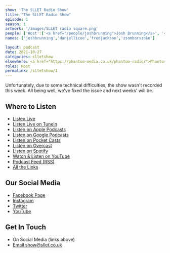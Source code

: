 ```yaml
---
show: 'The SLLET Radio Show'
title: "The SLLET Radio Show"
episode: 1
season: 1
artwork: '/images/SLLET radio square.png'
people: ['Host':['<a href="/people/joshbrunning">Josh Brunning</a>', '<a href="/people/danjellicoe">Dan Jellicoe</a>'], 'Guests': ['<a href="/people/fredjackson">Fred Jackson</a>', '<a href="/people/zsomborszoke">Zsombor Szőke</a>']]
names: ['joshbrunning','danjellicoe','fredjackson','zsomborszoke']

layout: podcast
date: 2021-10-27
categories: slletshow
elsewhere: <a href="https://phantom-media.co.uk/phantom-radio/">Phantom Media</a>
roles: Host
permalink: /slletshow/1
---
```


Unfortunately, due to some technical difficulties, the show wasn't recorded this week. All being well, we've fixed the issue and next weeks' will be. 

## Where to Listen
* [Listen Live](https://phantom-media.co.uk/phantom-radio/)
* [Listen Live on TuneIn](https://tunein.com/radio/Phantom-Radio-s261801/)
* [Listen on Apple Podcasts](https://podcasts.apple.com/us/podcast/the-sllet-radio-show/id1587759816)
* [Listen on Google Podcasts](https://podcasts.google.com/feed/aHR0cHM6Ly9hbmNob3IuZm0vcy82ZDE5MzFkNC9wb2RjYXN0L3Jzcw)
* [Listen on Pocket Casts](https://pca.st/bvsgaixz)
* [Listen on Overcast](https://overcast.fm/itunes1587759816)
* [Listen on Spotify](https://open.spotify.com/show/3QFAmW6xEww6kiuk4CuKsG?si=tgOAAZV-S6K96rE0JrXvZg&dl_branch=1)
* [Watch & Listen on YouTube](https://www.youtube.com/channel/UClG7zTagAztOx5KhVwPgRVQ)
* [Podcast Feed (RSS)](https://blog.josh.me.uk/slletshow/rss.xml)
* [All the Links](https://linktr.ee/slletshow)

## Our Social Media
* [Facebook Page](https://facebook.com/SLLETshow)
* [Instagram](https://instagram.com/SLLETshow)
* [Twitter](https://twitter.com/SLLETshow)
* [YouTube](https://youtube.com/channel/UClG7zTagAztOx5KhVwPgRVQ)

## Get In Touch
* On Social Media (links above)
* [Email show@sllet.co.uk](mailto:show@sllet.co.uk)
